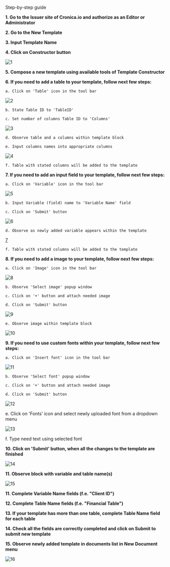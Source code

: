 Step-by-step guide

**1. Go to the Issuer site of Cronica.io and authorize as an Editor or Administrator**

**2. Go to the New Template**

**3. Input Template Name**

**4. Click on Constructor button**

![1](Image/constructor_template_pic01)

**5. Compose a new template using available tools of Template Constructor**

**6. If you need to add a table to your template, follow next few steps:**

    a. Click on 'Table' icon in the tool bar
    
![2](Image/constructor_template_pic02)

    b. State Table ID to 'TableID' 

    с. Set number of columns Table ID to 'Columns' 
    
![3](Image/constructor_template_pic03)

    d. Observe table and a columns within template block

    e. Input columns names into appropriate columns
  
![4](Image/constructor_template_pic04)
  
    f. Table with stated columns will be added to the template

**7. If you need to add an input field to your template, follow next few steps:**

    a. Click on 'Variable' icon in the tool bar
              
![5](Image/constructor_template_pic05)

    b. Input Variable (field) name to 'Variable Name' field

    c. Click on 'Submit' button
    
![6](Image/constructor_template_pic06)   
 
    d. Observe as newly added variable appears within the template
    
[7](Image/constructor_template_pic07)  
 
    f. Table with stated columns will be added to the template

**8. If you need to add a image to your template, follow next few steps:**

    a. Click on 'Image' icon in the tool bar
    
![8](Image/constructor_template_pic08)   
    
    b. Observe 'Select image' popup window

    с. Click on '+' button and attach needed image

    d. Click on 'Submit' button
    
![9](Image/constructor_template_pic09)
    
    e. Observe image within template block
    
![10](Image/constructor_template_pic10)

**9. If you need to use custom fonts within your template, follow next few steps:**

    a. Click on 'Insert font' icon in the tool bar
    
![11](Image/constructor_template_pic11)  

    b. Observe 'Select font' popup window

    с. Click on '+' button and attach needed image

    d. Click on 'Submit' button

![12](Image/constructor_template_pic12)

   e. Click on 'Fonts' icon and select newly uploaded font from a dropdown menu
   
![13](Image/constructor_template_pic13)  
   
   f. Type need text using selected font

**10. Click on 'Submit' button, when all the changes to the template are finished**

![14](Image/constructor_template_pic14)

**11. Observe block with variable and table name(s)**

![15](Image/constructor_template_pic15)

**11. Complete Variable Name fields (f.e. "Client ID")**

**12. Complete Table Name fields (f.e. "Financial Table")**

**13. If your template has more than one table, complete Table Name field for each table**

**14. Check all the fields are correctly completed and click on Submit to submit new template**

**15. Observe newly added template in documents list in New Document menu**
       
![16](Image/constructor_template_pic16)
